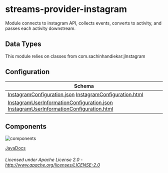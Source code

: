 streams-provider-instagram
==========================

Module connects to instagram API, collects events, converts to activity, and passes each activity downstream.

## Data Types

This module relies on classes from com.sachinhandiekar:jInstagram

## Configuration

| Schema |
|--------|
| [InstagramConfiguration.json](com/instagram/InstagramConfiguration.json "InstagramConfiguration.json") [InstagramConfiguration.html](apidocs/com/instagram/InstagramConfiguration.html "javadoc") |
| [InstagramUserInformationConfiguration.json](com/instagram/InstagramUserInformationConfiguration.json "InstagramUserInformationConfiguration.json") [InstagramUserInformationConfiguration.html](apidocs/com/instagram/InstagramUserInformationConfiguration.html "javadoc") |

## Components

![components](components.dot.svg "Components")

[JavaDocs](apidocs/index.html "JavaDocs")

###### Licensed under Apache License 2.0 - http://www.apache.org/licenses/LICENSE-2.0

